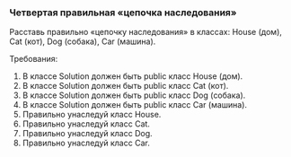 
### Четвертая правильная «цепочка наследования»

Расставь правильно &laquo;цепочку наследования&raquo; в классах: House (дом), Cat (кот), Dog (собака), Car (машина).


Требования:
1.	В классе Solution должен быть public класс House (дом).
2.	В классе Solution должен быть public класс Cat (кот).
3.	В классе Solution должен быть public класс Dog (собака).
4.	В классе Solution должен быть public класс Car (машина).
5.	Правильно унаследуй класс House.
6.	Правильно унаследуй класс Cat.
7.	Правильно унаследуй класс Dog.
8.	Правильно унаследуй класс Car.


